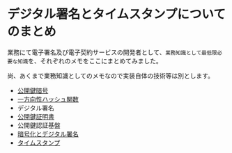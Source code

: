 # デジタル署名とタイムスタンプについてのまとめ

業務にて電子署名及び電子契約サービスの開発者として、`業務知識として最低限必要な知識`を、それぞれのメモをここにまとめてみました。

尚、あくまで業務知識としてのメモなので実装自体の技術等は別とします。

- [公開鍵暗号](PublicKeyCryptography.md)
- [一方向性ハッシュ関数](OneWayHashFunction.md)
- デジタル署名
- [公開鍵証明書](PublicKeyCertificate.md)
- 公開鍵認証基盤
- [暗号化とデジタル署名](EncryptionAndDigitalSignatures.md)
- [タイムスタンプ](TimeStamps.md)
